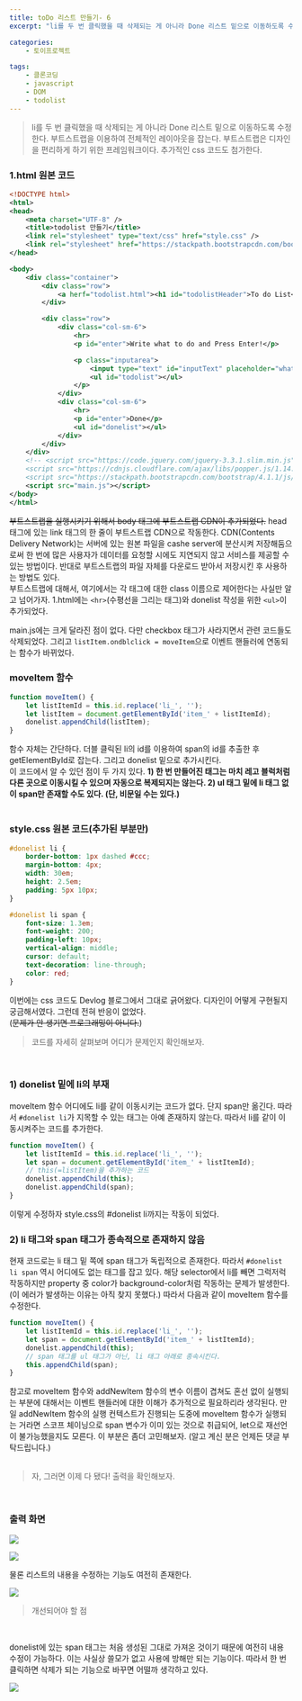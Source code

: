 ```yaml
---
title: toDo 리스트 만들기- 6
excerpt: "li를 두 번 클릭했을 때 삭제되는 게 아니라 Done 리스트 밑으로 이동하도록 수정한다. 부트스트랩을 이용하여 전체적인 레이아웃을 잡는다. 추가적인 css 코드도 첨가한다."

categories: 
    - 토이프로젝트

tags: 
    - 클론코딩
    - javascript
    - DOM
    - todolist
---
```


> li를 두 번 클릭했을 때 삭제되는 게 아니라 Done 리스트 밑으로 이동하도록 수정한다. 부트스트랩을 이용하여 전체적인 레이아웃을 잡는다. 부트스트랩은 디자인을 편리하게 하기 위한 프레임워크이다. 추가적인 css 코드도 첨가한다.


### 1.html 원본 코드
```xml
<!DOCTYPE html>
<html>
<head>
    <meta charset="UTF-8" />
    <title>todolist 만들기</title>
    <link rel="stylesheet" type="text/css" href="style.css" />
    <link rel="stylesheet" href="https://stackpath.bootstrapcdn.com/bootstrap/4.1.1/css/bootstrap.min.css" integrity="sha384-WskhaSGFgHYWDcbwN70/dfYBj47jz9qbsMId/iRN3ewGhXQFZCSftd1LZCfmhktB" crossorigin="anonymous">
</head>

<body>
    <div class="container">
        <div class="row">
            <a herf="todolist.html"><h1 id="todolistHeader">To do List</h1></a>
        </div>

        <div class="row">
            <div class="col-sm-6">
                <hr>
                <p id="enter">Write what to do and Press Enter!</p>

                <p class="inputarea">
                    <input type="text" id="inputText" placeholder="what to do"/>
                    <ul id="todolist"></ul>
                </p>
            </div>
            <div class="col-sm-6">
                <hr>
                <p id="enter">Done</p>
                <ul id="donelist"></ul>
            </div>
        </div>
    </div>
    <!-- <script src="https://code.jquery.com/jquery-3.3.1.slim.min.js" integrity="sha384-q8i/X+965DzO0rT7abK41JStQIAqVgRVzpbzo5smXKp4YfRvH+8abtTE1Pi6jizo" crossorigin="anonymous"></script>
    <script src="https://cdnjs.cloudflare.com/ajax/libs/popper.js/1.14.3/umd/popper.min.js" integrity="sha384-ZMP7rVo3mIykV+2+9J3UJ46jBk0WLaUAdn689aCwoqbBJiSnjAK/l8WvCWPIPm49" crossorigin="anonymous"></script>
    <script src="https://stackpath.bootstrapcdn.com/bootstrap/4.1.1/js/bootstrap.min.js" integrity="sha384-smHYKdLADwkXOn1EmN1qk/HfnUcbVRZyYmZ4qpPea6sjB/pTJ0euyQp0Mk8ck+5T" crossorigin="anonymous"></script> -->
    <script src="main.js"></script>
</body>
</html>
```
~~부트스트랩을 실행시키기 위해서 body 태그에 부트스트랩 CDN이 추가되었다.~~ head 태그에 있는 link 태그의 한 줄이 부트스트랩 CDN으로 작동한다. CDN(Contents Delivery Network)는 서버에 있는 원본 파일을 cashe server에 분산시켜 저장해둠으로써 한 번에 많은 사용자가 데이터를 요청할 시에도 지연되지 않고 서비스를 제공할 수 있는 방법이다. 반대로 부트스트랩의 파일 자체를 다운로드 받아서 저장시킨 후 사용하는 방법도 있다.  
부트스트랩에 대해서, 여기에서는 각 태그에 대한 class 이름으로 제어한다는 사실만 알고 넘어가자. 1.html에는 `<hr>`(수평선을 그리는 태그)와 donelist 작성을 위한 `<ul>`이 추가되었다. <br>

main.js에는 크게 달라진 점이 없다. 다만 checkbox 태그가 사라지면서 관련 코드들도 삭제되었다. 그리고 `listItem.ondblclick = moveItem`으로 이벤트 핸들러에 연동되는 함수가 바뀌었다.  

### moveItem 함수
```javascript
function moveItem() {
    let listItemId = this.id.replace('li_', '');
    let listItem = document.getElementById('item_' + listItemId);
    donelist.appendChild(listItem); 
}
```
함수 자체는 간단하다. 더블 클릭된 li의 id를 이용하여 span의 id를 추출한 후 getElementById로 잡는다. 그리고 donelist 밑으로 추가시킨다.  
이 코드에서 알 수 있던 점이 두 가지 있다. **1) 한 번 만들어진 태그는 마치 레고 블럭처럼 다른 곳으로 이동시킬 수 있으며 자동으로 복제되지는 않는다. 2) ul 태그 밑에 li 태그 없이 span만 존재할 수도 있다. (단, 비문일 수는 있다.)**  
<br>

### style.css 원본 코드(추가된 부분만)
```css
#donelist li {
    border-bottom: 1px dashed #ccc;
    margin-bottom: 4px;
    width: 30em;
    height: 2.5em;
    padding: 5px 10px;
}

#donelist li span {
    font-size: 1.3em;
    font-weight: 200;
    padding-left: 10px;
    vertical-align: middle;
    cursor: default;
    text-decoration: line-through;
    color: red;
}
```
이번에는 css 코드도 Devlog 블로그에서 그대로 긁어왔다. 디자인이 어떻게 구현될지 궁금해서였다. 그런데 전혀 반응이 없었다.  
(~~문제가 안 생기면 프로그래밍이 아니다.~~)
<br> 

> 코드를 자세히 살펴보며 어디가 문제인지 확인해보자.
<br>

### 1) donelist 밑에 li의 부재 

moveItem 함수 어디에도 li를 같이 이동시키는 코드가 없다. 단지 span만 옮긴다. 따라서 `#donelist li`가 지목할 수 있는 태그는 아예 존재하지 않는다. 따라서 li를 같이 이동시켜주는 코드를 추가한다.  
```javascript
function moveItem() {
    let listItemId = this.id.replace('li_', '');
    let span = document.getElementById('item_' + listItemId);
    // this(=listItem)을 추가하는 코드
    donelist.appendChild(this);
    donelist.appendChild(span);
}
```
이렇게 수정하자 style.css의 #donelist li까지는 작동이 되었다. 
<br>

### 2) li 태그와 span 태그가 종속적으로 존재하지 않음

현재 코드로는 li 태그 밑 쪽에 span 태그가 독립적으로 존재한다. 따라서 `#donelist li span` 역시 어디에도 없는 태그를 잡고 있다. 해당 selector에서 li를 빼면 그럭저럭 작동하지만 property 중 color가 background-color처럼 작동하는 문제가 발생한다. (이 에러가 발생하는 이유는 아직 찾지 못했다.) 따라서 다음과 같이 moveItem 함수를 수정한다.  
```javascript
function moveItem() {
    let listItemId = this.id.replace('li_', '');
    let span = document.getElementById('item_' + listItemId);
    donelist.appendChild(this);
    // span 태그를 ul 태그가 아닌, li 태그 아래로 종속시킨다.
    this.appendChild(span);
}
```
참고로 moveItem 함수와 addNewItem 함수의 변수 이름이 겹쳐도 혼선 없이 실행되는 부분에 대해서는 이벤트 핸들러에 대한 이해가 추가적으로 필요하리라 생각된다. 만일 addNewItem 함수의 실행 컨텍스트가 진행되는 도중에 moveItem 함수가 실행되는 거라면 스코프 체이닝으로 span 변수가 이미 있는 것으로 취급되어, let으로 재선언이 불가능했을지도 모른다. 이 부분은 좀더 고민해보자. (알고 계신 분은 언제든 댓글 부탁드립니다.)  
<br>

> 자, 그러면 이제 다 됐다! 출력을 확인해보자. 

<br>

### 출력 화면
![](https://dulcis-hortus.github.io/assets/images/6_fp1.JPG) 

![](https://dulcis-hortus.github.io/assets/images/6_fp2.JPG)

물론 리스트의 내용을 수정하는 기능도 여전히 존재한다.

![](https://dulcis-hortus.github.io/assets/images/6_fp3.JPG) 

> 개선되어야 할 점
<br>

donelist에 있는 span 태그는 처음 생성된 그대로 가져온 것이기 때문에 여전히 내용 수정이 가능하다. 이는 사실상 쓸모가 없고 사용에 방해만 되는 기능이다. 따라서 한 번 클릭하면 삭제가 되는 기능으로 바꾸면 어떨까 생각하고 있다.

![](https://dulcis-hortus.github.io/assets/images/6_fp4.JPG)  
<br> 

